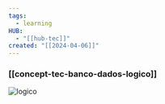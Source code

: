 ```yaml
---
tags:
  - learning
HUB:
  - "[[hub-tec]]"
created: "[[2024-04-06]]"
---
```

### [[concept-tec-banco-dados-logico]]

![logico](https://i.imgur.com/SLEZmeR.png)